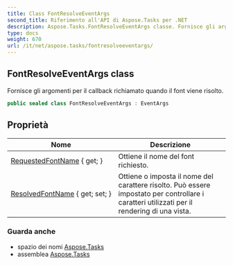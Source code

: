 ```yaml
---
title: Class FontResolveEventArgs
second_title: Riferimento all'API di Aspose.Tasks per .NET
description: Aspose.Tasks.FontResolveEventArgs classe. Fornisce gli argomenti per il callback richiamato quando il font viene risolto.
type: docs
weight: 670
url: /it/net/aspose.tasks/fontresolveeventargs/
---
```

## FontResolveEventArgs class

Fornisce gli argomenti per il callback richiamato quando il font viene risolto.

```csharp
public sealed class FontResolveEventArgs : EventArgs
```

## Proprietà

| Nome | Descrizione |
| --- | --- |
| [RequestedFontName](../../aspose.tasks/fontresolveeventargs/requestedfontname/) { get; } | Ottiene il nome del font richiesto. |
| [ResolvedFontName](../../aspose.tasks/fontresolveeventargs/resolvedfontname/) { get; set; } | Ottiene o imposta il nome del carattere risolto. Può essere impostato per controllare i caratteri utilizzati per il rendering di una vista. |

### Guarda anche

* spazio dei nomi [Aspose.Tasks](../../aspose.tasks/)
* assemblea [Aspose.Tasks](../../)


